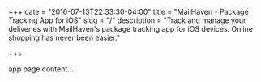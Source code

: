 +++
date = "2016-07-13T22:33:30-04:00"
title = "MailHaven - Package Tracking App for iOS"
slug = "/"
description = "Track and manage your deliveries with MailHaven's package tracking app for iOS devices. Online shopping has never been easier."

+++

app page content...